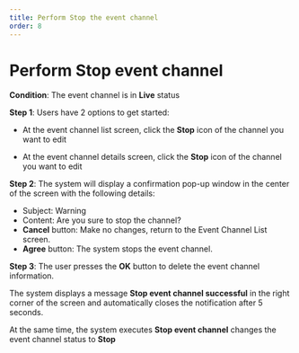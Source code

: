 ```yaml
---
title: Perform Stop the event channel
order: 8
---
```


# Perform Stop event channel

**Condition**: The event channel is in **Live** status

**Step 1**: Users have 2 options to get started:

- At the event channel list screen, click the **Stop** icon of the channel you want to edit

- At the event channel details screen, click the **Stop** icon of the channel you want to edit

**Step 2**: The system will display a confirmation pop-up window in the center of the screen with the following details:

- Subject: Warning
- Content: Are you sure to stop the channel?
- **Cancel** button: Make no changes, return to the Event Channel List screen.
- **Agree** button: The system stops the event channel.

**Step 3**: The user presses the **OK** button to delete the event channel information.

The system displays a message **Stop event channel successful** in the right corner of the screen and automatically closes the notification after 5 seconds.

At the same time, the system executes **Stop event channel** changes the event channel status to **Stop**